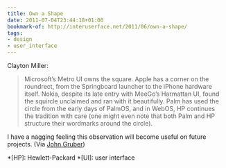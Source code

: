 ```yaml
---
title: Own a Shape
date: 2011-07-04T23:44:18+01:00
bookmark-of: http://interuserface.net/2011/06/own-a-shape/
tags:
- design
- user_interface
---
```

Clayton Miller:

> Microsoft’s Metro UI owns the square. Apple has a corner on the roundrect, from the Springboard launcher to the iPhone hardware itself. Nokia, despite its late entry with MeeGo’s Harmattan UI, found the squircle unclaimed and ran with it beautifully. Palm has used the circle from the early days of PalmOS, and in WebOS, HP continues the tradition with care (one might even note that both Palm and HP structure their wordmarks around the circle).

I have a nagging feeling this observation will become useful on future projects. (Via [John Gruber][1])

[1]: https://daringfireball.net/linked/2011/07/01/own-a-shape

*[HP]: Hewlett-Packard
*[UI]: user interface

